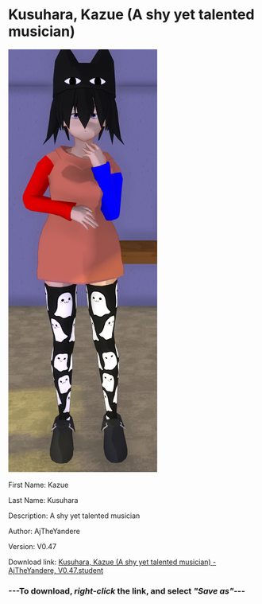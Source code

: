# Kusuhara, Kazue (A shy yet talented musician)

<img src = "https://raw.githubusercontent.com/Arbiter1223/Daigaku-Gurashi-Custom-Students/master/Students/Files/Kusuhara%2C%20Kazue%20(A%20shy%20yet%20talented%20musician).png">

First Name: Kazue

Last Name: Kusuhara

Description: A shy yet talented musician

Author: AjTheYandere

Version: V0.47

Download link: <a href="https://raw.githubusercontent.com/Arbiter1223/Daigaku-Gurashi-Custom-Students/master/Students/Files/Kusuhara%2C%20Kazue%20(A%20shy%20yet%20talented%20musician)%20-%20AjTheYandere%2C%20V0.47.student">Kusuhara, Kazue (A shy yet talented musician) - AjTheYandere, V0.47.student</a>

### ---**To download, _right-click_ the link, and select _"Save as"_**---
